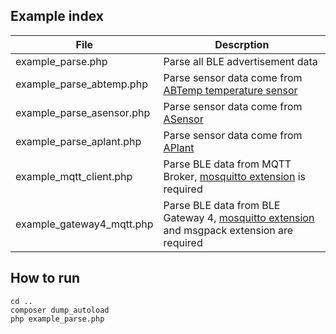 ## Example index

File | Descrption
------------- | -------------
example_parse.php | Parse all BLE advertisement data
example_parse_abtemp.php | Parse sensor data come from [ABTemp temperature sensor](http://wiki.aprbrother.com/wiki/ABTemp)
example_parse_asensor.php | Parse sensor data come from [ASensor](http://wiki.aprbrother.com/wiki/ASensor)
example_parse_aplant.php | Parse sensor data come from [APlant](http://wiki.aprbrother.com/wiki/APlant)
example_mqtt_client.php | Parse BLE data from MQTT Broker, [mosquitto extension](//pecl.php.net/mosquitto) is required
example_gateway4_mqtt.php | Parse BLE data from BLE Gateway 4, [mosquitto extension](//pecl.php.net/mosquitto) and msgpack extension are required

## How to run

```
cd ..
composer dump_autoload
php example_parse.php
```
